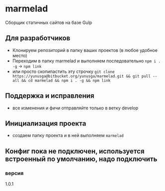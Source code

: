 # marmelad

Сборщик статичных сайтов на базе  Gulp

## Для разработчиков
- Клонируем репозиторий в папку ваших проектов (в любое удобное место)
- Переходим в папку marmelad и выполняем последовательно ```npm i . -g``` -> ```npm link```
- или просто скопипастить эту строчку ```git clone https://yunusga@bitbucket.org/yunusga/marmelad.git && git pull --all && cd marmelad && npm i . -g && npm link```

## Поддержка и исправления
- все изменения и фичи отправляйте только в ветку develop

## Инициализация проекта
- создаем папку проекта и в ней выполняем ```marmelad```

## Конфиг пока не подключен, используется встроенный по умолчанию, надо подключить

### версия
1.0.1
